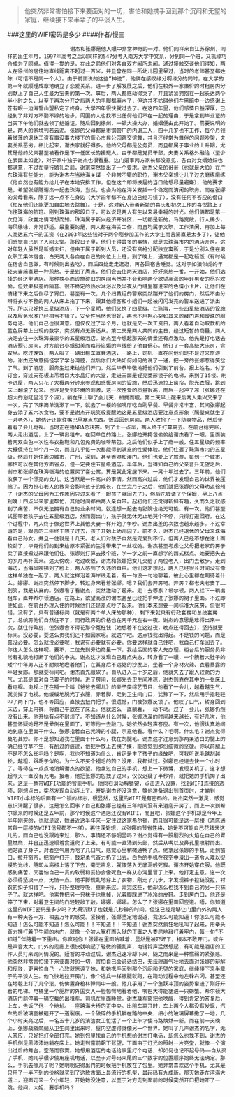 > 他突然非常害怕接下来要面对的一切，害怕和她携手回到那个沉闷和无望的家庭，继续接下来半辈子的平淡人生。

###这里的WIFI密码是多少
####作者/慢三

						谢杰和张娜是他人眼中非常神奇的一对。他们同样来自江苏徐州，同样的出生年月，1997年高考之后以同样的547分考入南方大学中文系，分到同一个班，又机缘巧合成为了同桌。值得一提的是，在此之前他们对各自双方闻所未闻。通过接触交谈他们得知，两人在徐州的居住地直线距离不超过一百米，并且曾在同一所幼儿园里呆过，当时的老师甚至都姓陈（可惜不是同一个人）。由于前面说的这些“神迹”，他俩在感叹缘分啊缘分的同时，在大学的第一年就顺理成章地确立了恋爱关系。进一步了解发展之后，他们在校外一家廉价的时租房内分别献上了自己人生最为宝贵的第一次。事后，两人都感动得哭了，并且紧紧拥抱在一起长达两个半小时之久，以至于再次分开之后两人的手脚都麻木了，但这并不妨碍他们在黑暗中一边感谢上苍有眼一边海誓山盟私定了终身。大学四年很快就过去了。在这四年里，他们感情日益深厚，已经到了非对方不娶不嫁的地步，周围的人也找不出任何他们不在一起的理由，于是拿到毕业证的当天下午他们就去领了结婚证。随后回到徐州，一顿大操大办，婚姻便由此开始了。需要说明的是，两人的家境判若云泥。张娜的父母都是市钢管厂的内退工人，四十几岁也不工作，每个月领着微薄的退休工资有事没事去楼下的街心市民公园跳交谊舞，并且还经常为舞伴的问题吵架，夫妻关系恶劣。相比起来，谢杰家就好得多。他的父母都是公务员，而且都属于事业的上升期，尤其是他的父亲甚至被看作是下一任区长的接班人。由于都是党员干部，夫妻关系格外融洽（至少在表面上如此），对于家中独子谢杰也很看重。这门婚事两方家长都没意见，各自对女婿媳妇也都满意，不过在举行婚礼之前，谢家突然提出了一个要求。谢杰父亲的哥哥（也就是大伯）在广东珠海有些能力，能为谢杰在当地海关谋一个非常不错的职位，谢杰父亲想让儿子过去磨练磨练（他自然也有能力给儿子在本地安排工作，但在这个即将换届的当口他想尽量避嫌），他的要求是，希望张娜随谢杰一起去珠海，当然，也会为她在海关安插一个稳定而清闲的职务。而在张娜的父母看来，除了远一点不在身边（大学四年都不在身边已经习惯了），没有任何不答应的借口（相反他们还能更加自由地去跳舞）。于是，这对新人带着新婚的喜庆和初次工作的喜悦踏上了飞往珠海的航班。刚到珠海的那段日子，可以说是两人有生以来最幸福的时光。他们俩都是第一次见海，欣喜之情可想而知。珠海属于新兴经济开发区，一切都是新的，马路宽敞，行人稀少，海风徐徐，非常舒适。最重要的是，两人都在海关工作，而且均属于文职，工作清闲，再加上每人高达五六千的工资（在2003年这些钱对于两个刚参加工作的大学生而言简直是太多了），让他们感觉自己到了人间天堂。那段日子里，他们干得最多的事情，就是去珠海市内的酒店开房。这对年轻人虽然是新婚夫妇，但由于属于新到人员，还没有资格分配独立寓所，于是分别入住在男女职工集体宿舍。白天两人各自在自己的岗位上上班，到了晚上，通常都是一起吃顿饭（有时候在宿舍自己做，有时候则出去吃），而后四处走走逛逛，再各回宿舍睡觉。这对于如狼似虎的年轻夫妻简直是一种煎熬。于是到了周末，他们会去住两天酒店，好好亲热一番。一开始，他们选择的经济型酒店。那种狭小而设施破旧的房间当然并不会影响两个欲望高涨的年轻男女的尽兴欢愉，但效果极差的隔音、很不稳定的热水淋浴以及半夜从门缝里塞进来的色情小卡片，让他们在情绪下来之后倒尽了胃口。甚至有一次，几个扫黄组的警察突然踹开了他们的房门，然后不由分辩将衣衫不整的两人从床上拖了下来，跟其他嫖客和小姐们一起被闪闪发亮的警车送进了派出所。所以只好换三星级酒店，下一个星期，他们又换了四星级。在珠海，一些四星级酒店的设施以及服务水准已经相当不错了，安全性当然也很好，再也不用担心突如其来的敲门声和暧昧的服务电话。他们自己也很满意。但仅仅过了半个月，也就是又一次工资日，两人看着自动取款机的蓝色屏幕上出现的数字，突然有点无所适从。第二天是两人共同的生日，经过短暂的商量，两人决定去住一次珠海最豪华的五星级酒店。谢杰至今想起那天的情景还有点激动。他先是打电话去酒店预订房间，对方前台小姐甜美而略带谄媚的声线给了他自信心。他订了一套高级大床房，含双早。吃过晚饭，两人叫了一辆出租车直奔酒店，一路上，司机一直在问他们是不是过来旅游的，谢杰还故意搞怪学了学台湾腔，然后你们大陆如何如何的说了一通，把一旁的张娜惹得笑岔了气。到了酒店，服务生过来给他们开门，然后毕恭毕敬地把他们引到了前台。报上姓名，付了订金，穿过天花板上吊着巨大水晶灯的大堂，走进三面是锃亮菱形镜子的电梯，来到了15楼。刷卡进屋，两人只花了大概两分钟来参观和感慨房间的设施，然后迅速拉上窗帘，脱光衣服，跳到床上翻滚了起来。也许是受到环境的刺激，这一次性爱的质量很高，而后一起冲了凉（张娜还在超大的浴缸里泡了个澡），躺在床上聊了会儿天，相拥而眠。第二天早上醒来后两人乘兴又来了一次，完了下床简单洗漱了一下，就去了一楼的咖啡厅吃自助早餐。早餐非常丰富，其间张娜起身去添了五六次食物，要不是谢杰开玩笑般提醒她这是五星级酒店要注意点形象（隔壁桌就坐了一对老外），她估计还能往嘴巴里塞点东西。饭后回到房间，两人收拾了一下随身物品，然后坐着看了会儿电视。当时正在播NBA总决赛。到了十一点半，两人终于打算离去。在前台结完账，两人走出酒店，上了一辆出租车。在回单位的路上，张娜拉开挎包偷偷给谢杰看了一眼，里面装着两双白色一次性布衣拖鞋和几包免费的咖啡茶包。之后他们似乎上了瘾一般，住五星级的频率大概保持在半个月一次，而且几乎每一次都能得到满意的性爱体验。他们住遍了珠海市内的五星级，然后开始住周边城市，广州，深圳，甚至香港和澳门。他们也爱上了旅游，每到一个城市，哪怕可以在其他方面省点，但一定要住五星级酒店。半年后，当得知自己的父亲晋升无望之后，谢杰和张娜在珠海临海的位置买了套公寓，算是就此定居下来。一晃十年过去了。三年前，他们收获了一个漂亮的女儿。这当然是一件高兴的事情。然而高兴过后，他们才发现自己的世界被压缩了。因为担心老人的教育会影响孩子的成长，在坐完月子之后，他们就把张娜的父母劝返徐州了（谢杰的父母因为工作原因只过来看了一眼孩子就回去了），然后花钱请了个保姆，早上八点到晚上四点半来家里帮忙，其他时间都由两人亲自带。起初他们还觉得新鲜有趣，久而久之就感到了痛苦，不仅无法拥有自己的业余时间，就连想一起去电影院也绝无可能。有一次，他们甚至试图带着孩子去住五星级酒店，然而刚出门，孩子就无休无止地哭个不停，只得打道回府。在这个过程中，两人终于像这世界上其他夫妻一样开始了争吵。谢杰出差的次数也越来越多。不过幸运的是，艰苦的三年终于熬了过去，孩子开始上幼儿园了。前不久，谢杰已经退休的父母来珠海看自己孙女，并且一住就是十几天。老人们对孩子自然是宠爱到不行，但两人已经不想在这上面较劲了，毕竟他们的到来给原本紧张的生活带来了一丝松弛。谢杰甚至考虑让父母把老家的房子卖了直接搬过来跟他们住。张娜则打算去报个班，学一学之前一直想学的西式糕点。她要把失去的岁月再补回来。这天傍晚，吃过晚饭，谢杰和张娜把女儿交给了两位老人，出门去散步。走到海边，当海风吹拂到了脸上，两人感到了久违的自由。他们这才想起，两人已经很长时间没有像这样单独在一起了。两人就这样沿着海岸线走着，有一句没一句地聊着，彼此心里都在期待着什么。娜娜。谢杰突然停下脚步，转过身来看着张娜。嗯？我们去开房吧。开房？都老夫老妻了……别笑，我是认真的。张娜看了看谢杰，突然激动了起来。走！去哪家？希尔顿。两人拦下一辆出租车，直奔希尔顿酒店。在路上，欲望高涨的谢杰甚至已经把手伸进了张娜的裙子里面。不过即便如此，在前台办理入住的时候他们还是差点吵了起来。他们本来想要一间标准大床房，但很可惜，没有了，只有普通标间（就是有两个单人床的那种），剩下来就只有行政套房和总统套房了。总统房他们自然住不了，而行政房的价格也在两千元左右一夜。谢杰的意思是难得出来一次，就住行政房，但张娜舍不得花那个冤枉钱（她想着不在这过夜，晚点还得回去），坚持就要标间。没必要，要这么贵我们还不如回家呢。就这个吧。这点钱我出得起。不是钱的问题，而是真没必要。怎么就没必要呢，我说有必要就有必要。你要这样就自己住吧，我自己打车回去了。你这人怎么这样呢。要不，二位先到旁边商量一下，我给后面的客人先办理。柜台后的服务员非常有礼貌地打断了他们的争执。谢杰这才发现自己有点失态，转身看了一眼，一个腆着大肚子的矮个中年男人正不耐烦地瞪着他们，在其身后不远处的沙发上，坐着一个身材火辣、衣着暴露的年轻女郎。那就要标间吧。谢杰首先服软了。自从进入三十岁之后，他就失去了跟人较劲的力气，尤其是面对自己妻子的时候。进了房间，张娜先去卫生间冲凉，谢杰则靠在其中的一张床上看电视。电视上正在播一个叫《爸爸去哪儿》的亲子类综艺节目，他看了一会儿，越看越生气，就关掉了电视。他缓缓地脱光了衣服，赤着脚，走到卫生间门口，犹豫了一下，然后用手指轻轻叩了两下门，也不等回应，直接去扭门把手。很遗憾，门被张娜反锁了。他叹了口气，转身回到床边，穿上内裤，将自己平放在了床上。他就这么一直躺着，一动不动。过了一会儿，张娜仍然没有出来。他开始有点不耐烦了。不知道从什么时候，张娜洗澡的时间越来越长，有好几次，他甚至怀疑她是不是晕倒在里面了，可等他一去敲门，她依然会轻声答应。有一次，他很认真地问她到底在里面干什么，张娜指着自己光滑的小腿，示意他看。看什么？毛啊。什么毛？谢杰觉得莫名其妙。你不是想知道我在里面干什么吗，我在刮腿毛。谢杰这才注意到那两条洁白的腿上的确已经寸草不生，有刮过的痕迹，他把手放上去摸了摸，能感觉到那份细微的坚硬。你以前腿上不是不怎么长毛吗？是啊，我也不知道为什么，肯定是生了孩子的缘故吧，可我听说毛越刮越长，越粗，跟胡子似的。为什么不买个褪毛的药？没用，我都试过。张娜已经进去快一个小时了。等待在一点点地消解谢杰的欲望。他拿过自己的手机，想上一下微博，发现关机了，这才想起今天一直没有充电。接着，他把张娜的包拽了过来，仅仅迟疑了半秒钟，就把她的手机掏了出来。这是一款带WIFI功能的智能手机。他向右滑动解锁键，点击进入设置，找到WIFI连接的选项，刚想点击，突然发现自动连上了。开始谢杰还没注意，等他准备退出到首页时，才瞄到WIFI小伞标的后面有一个锁的标志，很显然，这里的WIFI是有密码的。谢杰突然一激灵，感觉意识清醒了很多。这是怎么回事？自己和张娜已经有三年时间没有来酒店开房了，而上一次到希尔顿来的时候还是五年前，那个时候这个酒店还没有WIFI，而且吧，张娜这个手机却是今年上半年刚买的，也就是说，她最近这半年来一定住过这家希尔顿，而且很可能是这一层楼（酒店通常每一层楼的WIFI信号都不一样）。再往深处想，以张娜的节省性格，她是不可能自己花钱来这儿的，而自己也没跟她来过，那么，事情还不够明显吗？谢杰觉得有一股剧烈的火焰在自己的胃里燃烧，并且正迅速顺着食道爬了上来，有可能一直涌到头部，然后从嘴以及鼻孔里喷射而出。他站直了身子，对着空气用力哈了几口气，感觉心里稍微通畅了点。他拿起张娜的手机，走到窗口，拉开窗帘，把窗户打开，鼓足勇气奋力扔了出去。白色的手机在夜空中滑出一道令人难以捉摸的光线，随即从高楼上落了下去，毫无声息，就像落入无底洞般死寂。谢杰开始穿衣服。他既感到痛苦，又害怕自己一贯的软弱和妥协会像死鱼一样从心海里冒了上来。他打定主意，这一次必须得坚决一点，无情一点。他手脚慌乱地穿上了衣物，刚走了几步，才发现裤子拉链没拉，衬衣的扣子扣错了一行，只好整理呼吸，重新来过。弄完这些，他却怎么也找不到自己的另一只袜子了。就这样吧。他索性把另一只袜子也脱掉，光着脚踩进了冰冷的皮鞋。走到房门口，他还是停了下来，对着卫生间的门轻轻敲了敲。娜娜，娜娜。怎么了？张娜在里面回应道。唔，你知道这里的WIFI密码是多少吗？大概沉默了也就是几秒钟的时间，但这已经足够让门里门外的两人有一种天各一方、相去万年的感受。紧接着，张娜坚定地说道，我怎么可能知道！你怎么可能不知道！怎么可能不知道！怎么可能！！不知道！！不知道！谢杰突然疯狂地吼叫了起来，用拳头奋力捶打着卫生间的木门，就像一个被人冤枉而入狱的正直之人委屈地敲打着牢门，每一句“不知道”伴随着一下重击。你疯啦你！张娜在里面呐喊着，显然是被吓坏了，根本不敢开门。或许是声音太大，门外的走廊上很快就响起了轻微的骚乱声，电话铃声猛然想起，有可能是酒店的工作人员打来询问情况的。短暂的冲动过后，谢杰迅速冷却下来，随之而来是一种懦弱的紧张感。他突然非常害怕接下来要面对的一切，害怕自己会说话结巴，无法理直气壮地去面对张娜的辩解和反驳，更害怕自己一心软就原谅了她，和她携手回到那个沉闷和无望的家庭，继续接下来半辈子的平淡人生。他飞快地拉开房门，像个逃兵一样撒腿就跑，在跑动过程中他左躲右闪，甚至还在地毯上打了几个滚，仿佛置身枪林弹雨中一般。他几乎用了一个鱼跃冲顶的姿势窜进了刚好开着的电梯。电梯里一个肥胖的外国女人一脸惊愕地看着他，嘴巴大得能塞进一只螃蟹。希尔顿大酒店门前停着一辆空载的出租车。司机在里面睡觉。谢杰敲车窗把他唤醒，得到肯定的答复后，上车，告诉了他一个地址。一座跨海大桥的正中央。出租车离开时，车上两个人都没有发现，汽车的后玻璃窗被砸开了一道裂痕，一个破碎的手机躺在路的中央，细小的玻璃屏幕撒了一地，几个小时天亮之后，一名五十几岁的清洁女工忙活了一个上午才使马路焕然一新。而在前一天晚上，张娜战战兢兢从卫生间里出来时，屋内空虚得就像另一个世界。她叫了几声谢杰的名字，无人答应，只好把灯全部打亮。她到包里找自己的手机想给谢杰打电话，却怎么也找不到，谢杰的手机倒是黑漆漆地躺在床上。她走到窗前朝下张望，下面由于灯光的照射一片亮堂，就像一个演出过后的舞台，空荡而寂寞。她想用酒店的电话给家里打个电话，却如何也记不起号码——自从买了手机，她几乎很少使用座机电话，以至于对号码末尾的三个数字的位置顺序始终无法确定。那么，手机去哪儿了呢？她明明记得出门的时候把手机放在了包里。她非常喜欢这个手机，尤其是只用了一半不到的价格就买到了这款市面上最流行的机型，最起码有九成新。那天她走在滨海大道上，迎面走来一个小年轻，开始她没注意，以至于对方走到面前的时候突然开口把她吓了一跳。他问，大姐，要手机吗？			  		